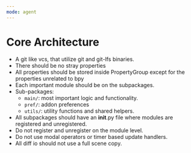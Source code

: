 ```yaml
---
mode: agent
---
```

# Core Architecture
- A git like vcs, that utilize git and git-lfs binaries.
- There should be no stray properties
- All properties should be stored inside PropertyGroup except for the properties unrelated to bpy
- Each important module should be on the subpackages.
- Sub-packages:
    - `main/`: most important logic and functionality.
    - `pref/`: addon preferences
    - `utils/`: utility functions and shared helpers.
- All subpackages should have an __init__.py file where modules are registered and unregistered.
- Do not register and unregister on the module level.
- Do not use modal operators or timer based update handlers.
- All diff io should not use a full scene copy.